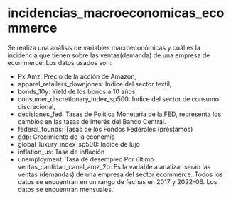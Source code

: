 # incidencias_macroeconomicas_ecommerce

Se realiza una análisis de variables macroeconómicas y cuál es la incidencia que tienen sobre las ventas(demanda) de una empresa de ecommerce:
Los datos usados son:
* Px Amz: Precio de la acción de Amazon,
* apparel_retailers_downjones: Indice del sector textil,
* bonds_10y: Yield de los bonos a 10 años,
* consumer_discretionary_index_sp500: Indice del sector de consumo discrecional,
* decisiones_fed: Tasas de Política Monetaria de la FED, representa los cambios en las tasas de interés del Banco Central.
* federal_founds: Tasas de los Fondos Federales (préstamos)
* gdp: Crecimiento de la economía
* global_luxury_index_sp500: Indice de lujo
* inflation_us: Tasa de inflación
* unemployment: Tasa de desempleo
Por último ventas_cantidad_canal_amz_2b: Es la variable a analizar serán las ventas (demandas) de una empresa del sector ecommerce.
Todos los datos se encuentran en un rango de fechas en 2017 y 2022-06. Los datos se encuentran mensuales.
